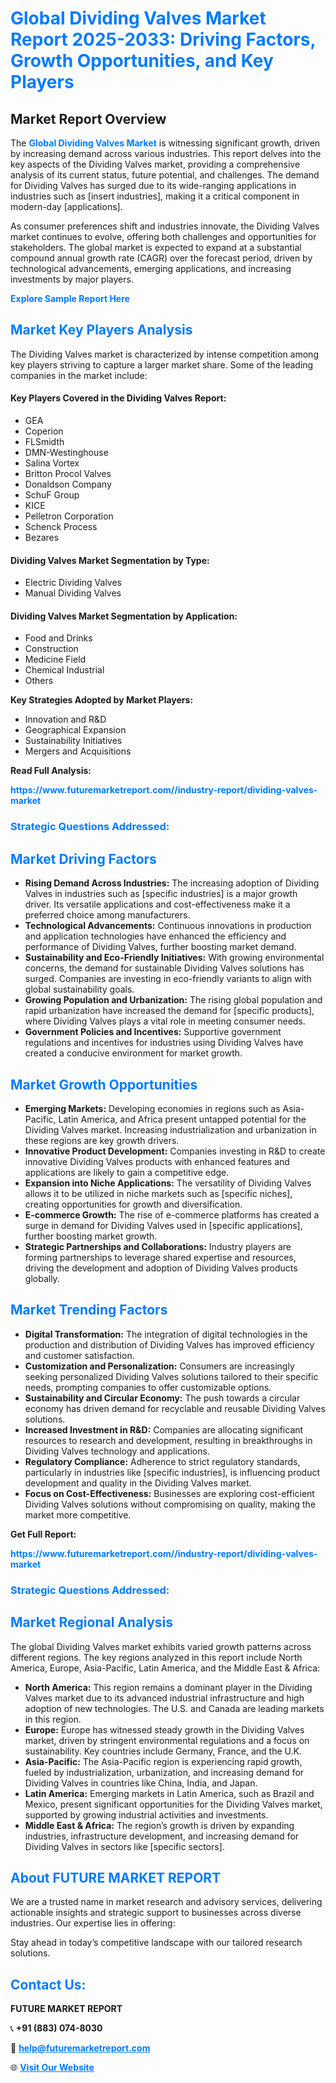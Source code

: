 <h1 style="color: #007BFF;">Global Dividing Valves Market Report 2025-2033: Driving Factors, Growth Opportunities, and Key Players</h1>

<section id="overview">
<h2>Market Report Overview</h2>
<p>The <a href="https://www.futuremarketreport.com//industry-report/dividing-valves-market" style="color: #007BFF; text-decoration: none;"><strong>Global Dividing Valves Market</strong></a> is witnessing significant growth, driven by increasing demand across various industries. This report delves into the key aspects of the Dividing Valves market, providing a comprehensive analysis of its current status, future potential, and challenges. The demand for Dividing Valves has surged due to its wide-ranging applications in industries such as [insert industries], making it a critical component in modern-day [applications].</p>
<p>As consumer preferences shift and industries innovate, the Dividing Valves market continues to evolve, offering both challenges and opportunities for stakeholders. The global market is expected to expand at a substantial compound annual growth rate (CAGR) over the forecast period, driven by technological advancements, emerging applications, and increasing investments by major players.</p>
</section>

<section id="overview">
<p><a href="https://www.futuremarketreport.com//request-sample/reportId=45623" style="color: #007BFF; text-decoration: none;"><strong>Explore Sample Report Here</strong></a></p>
</section>

<section id="key-players">
<h2 style="color: #007BFF;">Market Key Players Analysis</h2>
<p>The Dividing Valves market is characterized by intense competition among key players striving to capture a larger market share. Some of the leading companies in the market include:</p>
<h4>Key Players Covered in the Dividing Valves Report:</h4>
<ul><li>GEA</li><li>Coperion</li><li>FLSmidth</li><li>DMN-Westinghouse</li><li>Salina Vortex</li><li>Britton Procol Valves</li><li>Donaldson Company</li><li>SchuF Group</li><li>KICE</li><li>Pelletron Corporation</li><li>Schenck Process</li><li>Bezares</li></ul>
<h4>Dividing Valves Market Segmentation by Type:</h4>
<ul><li>Electric Dividing Valves</li><li>Manual Dividing Valves</li></ul>

<h4>Dividing Valves Market Segmentation by Application:</h4>
<ul><li>Food and Drinks</li><li>Construction</li><li>Medicine Field</li><li>Chemical Industrial</li><li>Others</li></ul>
<p><strong>Key Strategies Adopted by Market Players:</strong></p>
<ul>
<li>Innovation and R&D</li>
<li>Geographical Expansion</li>
<li>Sustainability Initiatives</li>
<li>Mergers and Acquisitions</li>
</ul>
</section>

<section>
<p><strong>Read Full Analysis: </strong></p><a href="https://www.futuremarketreport.com//industry-report/dividing-valves-market" style="color: #007BFF; text-decoration: none;"><strong>https://www.futuremarketreport.com//industry-report/dividing-valves-market</strong></a>
<h3 style="color: #007BFF;">Strategic Questions Addressed:</h3>
</section>

<section id="driving-factors">
<h2 style="color: #007BFF;">Market Driving Factors</h2>
<ul>
<li><strong>Rising Demand Across Industries:</strong> The increasing adoption of Dividing Valves in industries such as [specific industries] is a major growth driver. Its versatile applications and cost-effectiveness make it a preferred choice among manufacturers.</li>
<li><strong>Technological Advancements:</strong> Continuous innovations in production and application technologies have enhanced the efficiency and performance of Dividing Valves, further boosting market demand.</li>
<li><strong>Sustainability and Eco-Friendly Initiatives:</strong> With growing environmental concerns, the demand for sustainable Dividing Valves solutions has surged. Companies are investing in eco-friendly variants to align with global sustainability goals.</li>
<li><strong>Growing Population and Urbanization:</strong> The rising global population and rapid urbanization have increased the demand for [specific products], where Dividing Valves plays a vital role in meeting consumer needs.</li>
<li><strong>Government Policies and Incentives:</strong> Supportive government regulations and incentives for industries using Dividing Valves have created a conducive environment for market growth.</li>
</ul>
</section>

<section id="growth-opportunities">
<h2 style="color: #007BFF;">Market Growth Opportunities</h2>
<ul>
<li><strong>Emerging Markets:</strong> Developing economies in regions such as Asia-Pacific, Latin America, and Africa present untapped potential for the Dividing Valves market. Increasing industrialization and urbanization in these regions are key growth drivers.</li>
<li><strong>Innovative Product Development:</strong> Companies investing in R&D to create innovative Dividing Valves products with enhanced features and applications are likely to gain a competitive edge.</li>
<li><strong>Expansion into Niche Applications:</strong> The versatility of Dividing Valves allows it to be utilized in niche markets such as [specific niches], creating opportunities for growth and diversification.</li>
<li><strong>E-commerce Growth:</strong> The rise of e-commerce platforms has created a surge in demand for Dividing Valves used in [specific applications], further boosting market growth.</li>
<li><strong>Strategic Partnerships and Collaborations:</strong> Industry players are forming partnerships to leverage shared expertise and resources, driving the development and adoption of Dividing Valves products globally.</li>
</ul>
</section>

<section id="trending-factors">
<h2 style="color: #007BFF;">Market Trending Factors</h2>
<ul>
<li><strong>Digital Transformation:</strong> The integration of digital technologies in the production and distribution of Dividing Valves has improved efficiency and customer satisfaction.</li>
<li><strong>Customization and Personalization:</strong> Consumers are increasingly seeking personalized Dividing Valves solutions tailored to their specific needs, prompting companies to offer customizable options.</li>
<li><strong>Sustainability and Circular Economy:</strong> The push towards a circular economy has driven demand for recyclable and reusable Dividing Valves solutions.</li>
<li><strong>Increased Investment in R&D:</strong> Companies are allocating significant resources to research and development, resulting in breakthroughs in Dividing Valves technology and applications.</li>
<li><strong>Regulatory Compliance:</strong> Adherence to strict regulatory standards, particularly in industries like [specific industries], is influencing product development and quality in the Dividing Valves market.</li>
<li><strong>Focus on Cost-Effectiveness:</strong> Businesses are exploring cost-efficient Dividing Valves solutions without compromising on quality, making the market more competitive.</li>
</ul>
</section>

<section>
<p><strong>Get Full Report: </strong></p><a href="https://www.futuremarketreport.com//industry-report/dividing-valves-market" style="color: #007BFF; text-decoration: none;"><strong>https://www.futuremarketreport.com//industry-report/dividing-valves-market</strong></a>
<h3 style="color: #007BFF;">Strategic Questions Addressed:</h3>
</section>


<section id="regional-analysis">
<h2 style="color: #007BFF;">Market Regional Analysis</h2>
<p>The global Dividing Valves market exhibits varied growth patterns across different regions. The key regions analyzed in this report include North America, Europe, Asia-Pacific, Latin America, and the Middle East & Africa:</p>
<ul>
<li><strong>North America:</strong> This region remains a dominant player in the Dividing Valves market due to its advanced industrial infrastructure and high adoption of new technologies. The U.S. and Canada are leading markets in this region.</li>
<li><strong>Europe:</strong> Europe has witnessed steady growth in the Dividing Valves market, driven by stringent environmental regulations and a focus on sustainability. Key countries include Germany, France, and the U.K.</li>
<li><strong>Asia-Pacific:</strong> The Asia-Pacific region is experiencing rapid growth, fueled by industrialization, urbanization, and increasing demand for Dividing Valves in countries like China, India, and Japan.</li>
<li><strong>Latin America:</strong> Emerging markets in Latin America, such as Brazil and Mexico, present significant opportunities for the Dividing Valves market, supported by growing industrial activities and investments.</li>
<li><strong>Middle East & Africa:</strong> The region’s growth is driven by expanding industries, infrastructure development, and increasing demand for Dividing Valves in sectors like [specific sectors].</li>
</ul>
</section>

<footer>
<h2 style="color: #007BFF;">About FUTURE MARKET REPORT</h2>
<p>We are a trusted name in market research and advisory services, delivering actionable insights and strategic support to businesses across diverse industries. Our expertise lies in offering:</p>

<p>Stay ahead in today’s competitive landscape with our tailored research solutions.</p>

<h2 style="color: #007BFF;">Contact Us:</h2>
<p><strong>FUTURE MARKET REPORT</strong></p>
<p>📞 <strong>+91 (883) 074-8030</strong></p>
<p>📧 <strong><a href="mailto:help@futuremarketreport.com" style="color: #007BFF;">help@futuremarketreport.com</a></strong></p>
<p>🌐 <strong><a href="https://www.futuremarketreport.com/" style="color: #007BFF;">Visit Our Website</a></strong></p>
</footer>